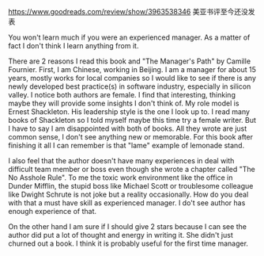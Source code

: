 https://www.goodreads.com/review/show/3963538346 美亚书评至今还没发表

You won't learn much if you were an experienced manager. As a matter of fact I don't think I learn anything from it.

There are 2 reasons I read this book and "The Manager's Path" by Camille Fournier. First, I am Chinese, working in Beijing. I am a manager for about 15 years, mostly works for local companies so I would like to see if there is any newly developed best practice(s) in software industry, especially in silicon valley. I notice both authors are female. I find that interesting, thinking maybe they will provide some insights I don't think of. My role model is Ernest Shackleton. His leadership style is the one I look up to. I read many books of Shackleton so I told myself maybe this time try a female writer. But I have to say I am disappointed with both of books. All they wrote are just common sense, I don't see anything new or memorable. For this book after finishing it all I can remember is that "lame" example of lemonade stand. 

I also feel that the author doesn't have many experiences in deal with difficult team member or boss even though she wrote a chapter called "The No Asshole Rule". To me the toxic work environment like the office in Dunder Mifflin, the stupid boss like Michael Scott or troublesome colleague like Dwight Schrute is not joke but a reality occasionally. How do you deal with that a must have skill as experienced manager. I do't see author has enough experience of that. 


On the other hand I am sure if I should give 2 stars because I can see the author did put a lot of thought and energy in writing it. She didn't just churned out a book. I think it is probably useful for the first time manager.

